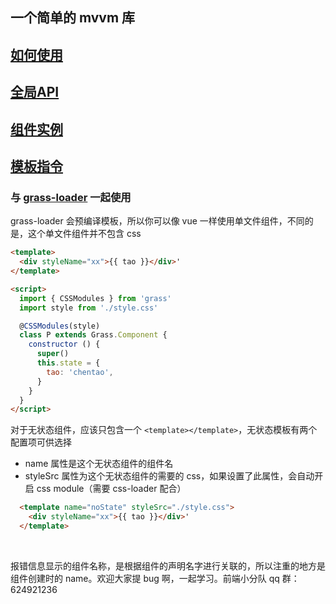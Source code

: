 ## 一个简单的 mvvm 库

## [如何使用](https://github.com/imtaotao/Grass/tree/master/demo/root/index.grs)

## [全局API](./src/global-api)

## [组件实例](./src/component)

## [模板指令](./src/directives)

### 与 [grass-loader](https://github.com/imtaotao/grass-loader) 一起使用
grass-loader 会预编译模板，所以你可以像 vue 一样使用单文件组件，不同的是，这个单文件组件并不包含 css
```html
<template>
  <div styleName="xx">{{ tao }}</div>'
</template>

<script>
  import { CSSModules } from 'grass'
  import style from './style.css'

  @CSSModules(style)
  class P extends Grass.Component {
    constructor () {
      super()
      this.state = {
        tao: 'chentao',
      }
    }
  }
</script>
```
对于无状态组件，应该只包含一个 `<template></template>`，无状态模板有两个配置项可供选择
  + name 属性是这个无状态组件的组件名
  + styleSrc 属性为这个无状态组件的需要的 css，如果设置了此属性，会自动开启 css module（需要 css-loader 配合）

```html
  <template name="noState" styleSrc="./style.css">
    <div styleName="xx">{{ tao }}</div>'
  </template>
```
<br/>

报错信息显示的组件名称，是根据组件的声明名字进行关联的，所以注重的地方是组件创建时的 name。欢迎大家提 bug 啊，一起学习。前端小分队 qq 群：624921236